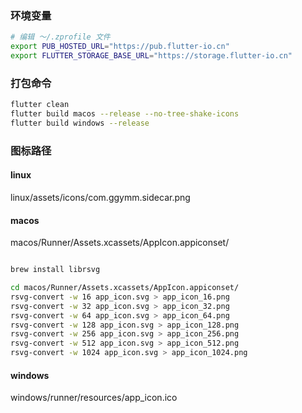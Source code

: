 ### 环境变量

```bash
# 编辑 ～/.zprofile 文件
export PUB_HOSTED_URL="https://pub.flutter-io.cn"
export FLUTTER_STORAGE_BASE_URL="https://storage.flutter-io.cn"
```

### 打包命令

```bash
flutter clean
flutter build macos --release --no-tree-shake-icons
flutter build windows --release
```

### 图标路径

#### linux

linux/assets/icons/com.ggymm.sidecar.png

#### macos

macos/Runner/Assets.xcassets/AppIcon.appiconset/

```bash

brew install librsvg

cd macos/Runner/Assets.xcassets/AppIcon.appiconset/
rsvg-convert -w 16 app_icon.svg > app_icon_16.png
rsvg-convert -w 32 app_icon.svg > app_icon_32.png
rsvg-convert -w 64 app_icon.svg > app_icon_64.png
rsvg-convert -w 128 app_icon.svg > app_icon_128.png
rsvg-convert -w 256 app_icon.svg > app_icon_256.png
rsvg-convert -w 512 app_icon.svg > app_icon_512.png
rsvg-convert -w 1024 app_icon.svg > app_icon_1024.png

```

#### windows

windows/runner/resources/app_icon.ico
